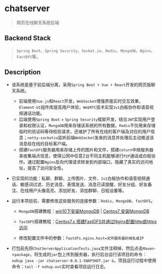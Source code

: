 # chatserver

> 网页在线聊天系统后端

## Backend Stack

> `Spring Boot`、`Spring Security`、`Socket.io`、`Redis`、`MongoDB`、`Nginx`、`FastDFS`等。

## Description

- 该系统是基于前后端分离，采用`Spring Boot + Vue + React`开发的网页版聊天系统。

  - 前端使用`Vue.js`和`React`开发，`WebSocket`增强界面实时交互效果，`Element-UI`组件库提高用户体验，`WebRTC`技术实现`1v1`白板协作和语音视频通话功能。
  - 后端使用`Spring Boot` + `Spring Security`框架开发，结合`JWT`实现用户登录和权限认证，`MongoDB`用来存储该系统的所有数据，`Redis`不仅用来存储临时的验证码等待校验请求，还维护了所有在线的客户端及对应的用户信息；`netty-socketio`监听前端`WebSocket`发来的消息并处理后主动推送该消息给在线的目标客户端。
  - 搭建`FastDFS`服务器用来存储上传的图片和文件，搭建`coturn`中继服务器来收集端点信息，使得公网中任意2台不同主机能够进行`P2P`通话或白板协作。通过配置`Nginx`反向代理请求转发到内部端口，隐藏了真实的访问地址，提高了访问安全性。

- 已实现的功能：私聊、群聊、上传图片、文件、`1v1`白板协作和语音视频通话、敏感词过滤、历史消息、表情发送、消息已读提醒、好友分组、好友备注、在线用户头像高亮、添加好友、添加群聊、日程设置等。

- 运行本项目前，需要修改这些服务的连接参数：`Redis`、`MongoDB`、`fastDFS`。

  - `MongoDB`搭建教程：[win10下安装MongoDB](https://www.jianshu.com/p/2ab39e37d0fb) | [Centos7 安装MongoDB](https://www.jianshu.com/p/681d584d9281)

  - `fastDFS`搭建教程：[Centos7.x 搭建FastDFS并通过Nginx配置http或https访问](https://www.jianshu.com/p/e60797e328d3)
  - 修改配置文件中的参数：`fastdfs.nginx.host=文件服务器的域名或IP`

- 打包前先将`ChatServerApplicationTests.java`文件注释掉，然后点击`Maven`->`package`，将生成的`jar`包上传到服务器，执行后台运行该项目的命令：`nohup java -jar chatserver-0.0.1-SNAPSHOT.jar &`，项目运行过程中使用命令：`tail -f nohup.out`实时查看项目运行日志。

